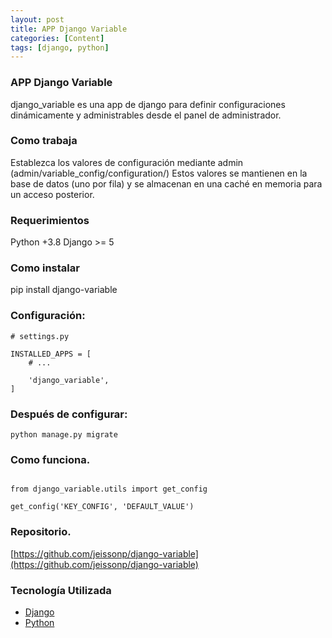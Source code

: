 ```yaml
---
layout: post
title: APP Django Variable
categories: [Content]
tags: [django, python]
---
```


### APP Django Variable

django_variable es una app de django para definir configuraciones dinámicamente y 
administrables desde el panel de administrador.


### Como trabaja

Establezca los valores de configuración mediante admin (admin/variable_config/configuration/) Estos valores se mantienen en la base de datos (uno por fila) y se almacenan en una caché en memoria para un acceso posterior.



### Requerimientos

Python +3.8
Django >= 5


### Como instalar

pip install django-variable


### Configuración:

```python3
# settings.py

INSTALLED_APPS = [
    # ...

    'django_variable',
]
```

### Después de configurar:

```python3
python manage.py migrate

```

### Como funciona.

```python3

from django_variable.utils import get_config

get_config('KEY_CONFIG', 'DEFAULT_VALUE')

```


### Repositorio.
[https://github.com/jeissonp/django-variable](https://github.com/jeissonp/django-variable)


### Tecnolog&iacute;a Utilizada
 - [Django](https://www.djangoproject.com/)
 - [Python](https://www.python.org)
